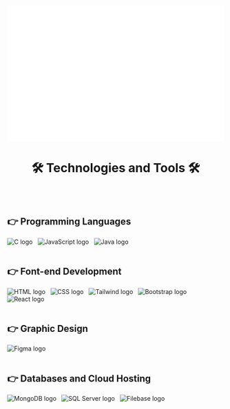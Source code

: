 <!-- Background -->
<a href="#" target="_blank">
  <img src="svg/haitndev.svg" width="1200" alt="HaitnDeV" />
</a>


<!-- Technologies and Tools -->
 <h1 align="center">🛠 Technologies and Tools 🛠</h1>
<br><br>
<h2>👉 Programming Languages</h2>
<span><img src="https://img.shields.io/badge/C-282C34?logo=c&logoColor=3498db" alt="C logo" title="C" height="25" /></span>
&nbsp;
<span><img src="https://img.shields.io/badge/JavaScript-282C34?logo=javascript&logoColor=F7DF1E" alt="JavaScript logo" title="JavaScript" height="25" /></span>
&nbsp;
<span><img src="https://img.shields.io/badge/Java-282C34?logo=java&logoColor=F7DF1E" alt="Java logo" title="Java" height="25" /></span>
&nbsp;
<br><br>
<h2>👉 Font-end Development</h2>
<span><img src="https://img.shields.io/badge/HTML5-282C34?logo=html5&logoColor=E34F26" alt="HTML logo" title="HTML" height="25" /></span>
&nbsp;
<span><img src="https://img.shields.io/badge/CSS3-282C34?logo=css3&logoColor=1572B6" alt="CSS logo" title="CSS" height="25" /></span>
&nbsp;
<span><img src="https://img.shields.io/badge/TailwindCSS-282C34?logo=tailwindCSS&logoColor=06B6D4" alt="Tailwind logo" title="Tailwind" height="25" /></span>
&nbsp;
<span><img src="https://img.shields.io/badge/Bootstrap-282C34?logo=bootstrap&logoColor=7952B3" alt="Bootstrap logo" title="Bootstrap" height="25" /></span>
&nbsp;
<span><img src="https://img.shields.io/badge/React-282C34?logo=react&logoColor=61DAFB" alt="React logo" title="React" height="25" /></span>
&nbsp;
<br><br>
<h2>👉 Graphic Design</h2>
<span><img src="https://img.shields.io/badge/Figma-282C34?logo=figma&logoColor=1abc9c" alt="Figma logo" title="Figma" height="25" /></span>
&nbsp;
<br><br>
<h2>👉 Databases and Cloud Hosting</h2>
<span><img src="https://img.shields.io/badge/MongoDB-282C34?logo=mongodb&logoColor=2ecc71" alt="MongoDB logo" title="MongoDB" height="25" /></span>
&nbsp;
<span><img src="https://img.shields.io/badge/SQL Server-282C34?logo=sqlserver&logoColor=e67e22" alt="SQL Server logo" title="SQL Server" height="25" /></span>
&nbsp;
<span><img src="https://img.shields.io/badge/Filebase-282C34?logo=filebase&logoColor=bdc3c7" alt="Filebase logo" title="Filebase" height="25" /></span>
&nbsp;


<!-- Github Stats -->

